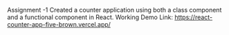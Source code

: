 Assignment -1 Created a counter application using both a class component and a functional component in React.
Working Demo Link: https://react-counter-app-five-brown.vercel.app/
